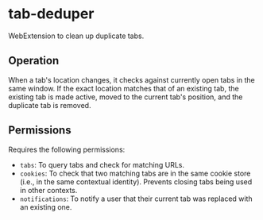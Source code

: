 # tab-deduper
WebExtension to clean up duplicate tabs.

## Operation
When a tab's location changes, it checks against currently open tabs in the
same window.  If the exact location matches that of an existing tab, the
existing tab is made active, moved to the current tab's position, and the
duplicate tab is removed.

## Permissions
Requires the following permissions:

* `tabs`:  To query tabs and check for matching URLs.
* `cookies`:  To check that two matching tabs are in the same cookie store
(i.e., in the same contextual identity).  Prevents closing tabs being used in
other contexts.
* `notifications`:  To notify a user that their current tab was replaced with
an existing one.
